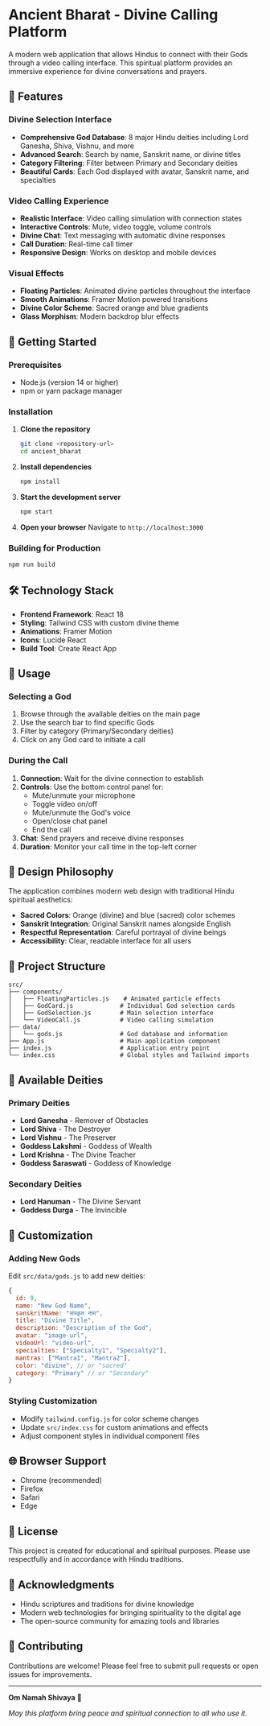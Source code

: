 # Ancient Bharat - Divine Calling Platform

A modern web application that allows Hindus to connect with their Gods through a video calling interface. This spiritual platform provides an immersive experience for divine conversations and prayers.

## 🌟 Features

### Divine Selection Interface
- **Comprehensive God Database**: 8 major Hindu deities including Lord Ganesha, Shiva, Vishnu, and more
- **Advanced Search**: Search by name, Sanskrit name, or divine titles
- **Category Filtering**: Filter between Primary and Secondary deities
- **Beautiful Cards**: Each God displayed with avatar, Sanskrit name, and specialties

### Video Calling Experience
- **Realistic Interface**: Video calling simulation with connection states
- **Interactive Controls**: Mute, video toggle, volume controls
- **Divine Chat**: Text messaging with automatic divine responses
- **Call Duration**: Real-time call timer
- **Responsive Design**: Works on desktop and mobile devices

### Visual Effects
- **Floating Particles**: Animated divine particles throughout the interface
- **Smooth Animations**: Framer Motion powered transitions
- **Divine Color Scheme**: Sacred orange and blue gradients
- **Glass Morphism**: Modern backdrop blur effects

## 🚀 Getting Started

### Prerequisites
- Node.js (version 14 or higher)
- npm or yarn package manager

### Installation

1. **Clone the repository**
   ```bash
   git clone <repository-url>
   cd ancient_bharat
   ```

2. **Install dependencies**
   ```bash
   npm install
   ```

3. **Start the development server**
   ```bash
   npm start
   ```

4. **Open your browser**
   Navigate to `http://localhost:3000`

### Building for Production

```bash
npm run build
```

## 🛠️ Technology Stack

- **Frontend Framework**: React 18
- **Styling**: Tailwind CSS with custom divine theme
- **Animations**: Framer Motion
- **Icons**: Lucide React
- **Build Tool**: Create React App

## 📱 Usage

### Selecting a God
1. Browse through the available deities on the main page
2. Use the search bar to find specific Gods
3. Filter by category (Primary/Secondary deities)
4. Click on any God card to initiate a call

### During the Call
1. **Connection**: Wait for the divine connection to establish
2. **Controls**: Use the bottom control panel for:
   - Mute/unmute your microphone
   - Toggle video on/off
   - Mute/unmute the God's voice
   - Open/close chat panel
   - End the call
3. **Chat**: Send prayers and receive divine responses
4. **Duration**: Monitor your call time in the top-left corner

## 🎨 Design Philosophy

The application combines modern web design with traditional Hindu spiritual aesthetics:

- **Sacred Colors**: Orange (divine) and blue (sacred) color schemes
- **Sanskrit Integration**: Original Sanskrit names alongside English
- **Respectful Representation**: Careful portrayal of divine beings
- **Accessibility**: Clear, readable interface for all users

## 📁 Project Structure

```
src/
├── components/
│   ├── FloatingParticles.js    # Animated particle effects
│   ├── GodCard.js             # Individual God selection cards
│   ├── GodSelection.js        # Main selection interface
│   └── VideoCall.js           # Video calling simulation
├── data/
│   └── gods.js                # God database and information
├── App.js                     # Main application component
├── index.js                   # Application entry point
└── index.css                  # Global styles and Tailwind imports
```

## 🎯 Available Deities

### Primary Deities
- **Lord Ganesha** - Remover of Obstacles
- **Lord Shiva** - The Destroyer
- **Lord Vishnu** - The Preserver
- **Goddess Lakshmi** - Goddess of Wealth
- **Lord Krishna** - The Divine Teacher
- **Goddess Saraswati** - Goddess of Knowledge

### Secondary Deities
- **Lord Hanuman** - The Divine Servant
- **Goddess Durga** - The Invincible

## 🔧 Customization

### Adding New Gods
Edit `src/data/gods.js` to add new deities:

```javascript
{
  id: 9,
  name: "New God Name",
  sanskritName: "संस्कृत नाम",
  title: "Divine Title",
  description: "Description of the God",
  avatar: "image-url",
  videoUrl: "video-url",
  specialties: ["Specialty1", "Specialty2"],
  mantras: ["Mantra1", "Mantra2"],
  color: "divine", // or "sacred"
  category: "Primary" // or "Secondary"
}
```

### Styling Customization
- Modify `tailwind.config.js` for color scheme changes
- Update `src/index.css` for custom animations and effects
- Adjust component styles in individual component files

## 🌐 Browser Support

- Chrome (recommended)
- Firefox
- Safari
- Edge

## 📄 License

This project is created for educational and spiritual purposes. Please use respectfully and in accordance with Hindu traditions.

## 🙏 Acknowledgments

- Hindu scriptures and traditions for divine knowledge
- Modern web technologies for bringing spirituality to the digital age
- The open-source community for amazing tools and libraries

## 🤝 Contributing

Contributions are welcome! Please feel free to submit pull requests or open issues for improvements.

---

**Om Namah Shivaya** 🙏

*May this platform bring peace and spiritual connection to all who use it.* 